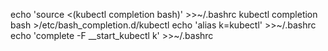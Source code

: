 echo 'source <(kubectl completion bash)' >>~/.bashrc
kubectl completion bash >/etc/bash_completion.d/kubectl
echo 'alias k=kubectl' >>~/.bashrc
echo 'complete -F __start_kubectl k' >>~/.bashrc